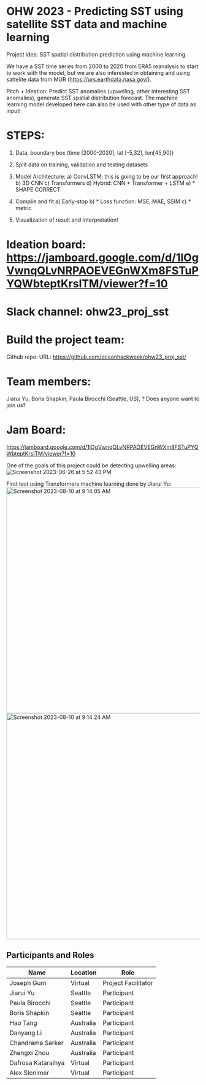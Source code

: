 # OHW 2023 - Predicting SST using satellite SST data and machine learning

Project idea: SST spatial distribution prediction using machine learning

We have a SST time series from 2000 to 2020 from ERA5 reanalysis to start to work with the model, but we are also interested in obtaining and using sattelite data from MUR (https://urs.earthdata.nasa.gov/).

Pitch + Ideation: Predict SST anomalies (upwelling, other interesting SST anomalies), generate SST spatial distribution forecast. The machine learning model developed here can also be used with other type of data as input! 


# STEPS:


1) Data, boundary box (time [2000-2020], lat [-5,32], lon[45,90])
2) Split data on training, validation and testing datasets
3) Model Architecture: 
a) ConvLSTM: this is going to be our first approach!
b) 3D CNN
c) Transformers
d) Hybrid: CNN + Transformer + LSTM
e) * SHAPE CORRECT

4) Complie and fit
a) Early-stop
b) * Loss function: MSE, MAE, SSIM
c) * metric

5) Visualization of result and Interpretation! 


# Ideation board: https://jamboard.google.com/d/1lOgVwnqQLvNRPAOEVEGnWXm8FSTuPYQWbteptKrslTM/viewer?f=10
# Slack channel: ohw23_proj_sst

# Build the project team:
Github repo: URL: https://github.com/oceanhackweek/ohw23_proj_sst/

# Team members:
Jiarui Yu, Boris Shapkin, Paula Birocchi (Seattle, US), ? Does anyone want to join us?
# Jam Board:
https://jamboard.google.com/d/1lOgVwnqQLvNRPAOEVEGnWXm8FSTuPYQWbteptKrslTM/viewer?f=10

One of the goals of this project could be detecting upwelling areas:
![Screenshot 2023-06-26 at 5 52 43 PM](https://github.com/oceanhackweek/ohw23_proj_sst/assets/25447814/662fbb25-601c-4e2f-b733-da9d7051d7a6)

First test using Transformers machine learning done by Jiarui Yu:
<img width="589" alt="Screenshot 2023-08-10 at 9 14 05 AM" src="https://github.com/oceanhackweek/ohw23_proj_sst/assets/97627889/e21d2f20-3be8-4d81-b1d3-b6e8bf957da1">
<img width="589" alt="Screenshot 2023-08-10 at 9 14 24 AM" src="https://github.com/oceanhackweek/ohw23_proj_sst/assets/97627889/71eb7647-29bc-4f1c-9af1-42267d33cd7b">

## Participants and Roles

| Name                | Location   | Role                |
|---------------------|------------|---------------------|
| Joseph Gum          | Virtual    | Project Facilitator |
| Jiarui Yu           | Seattle    | Participant         |
| Paula Birocchi      | Seattle    | Participant         |
| Boris Shapkin       | Seattle    | Participant         |
| Hao Tang            | Australia  | Participant         |
| Danyang Li          | Australia  | Participant         |
| Chandrama Sarker    | Australia  | Participant         |
| Zhengxi Zhou        | Australia  | Participant         |
| Dafrosa Kataraihya  | Virtual    | Participant         |
| Alex Slonimer       | Virtual    | Participant         |
